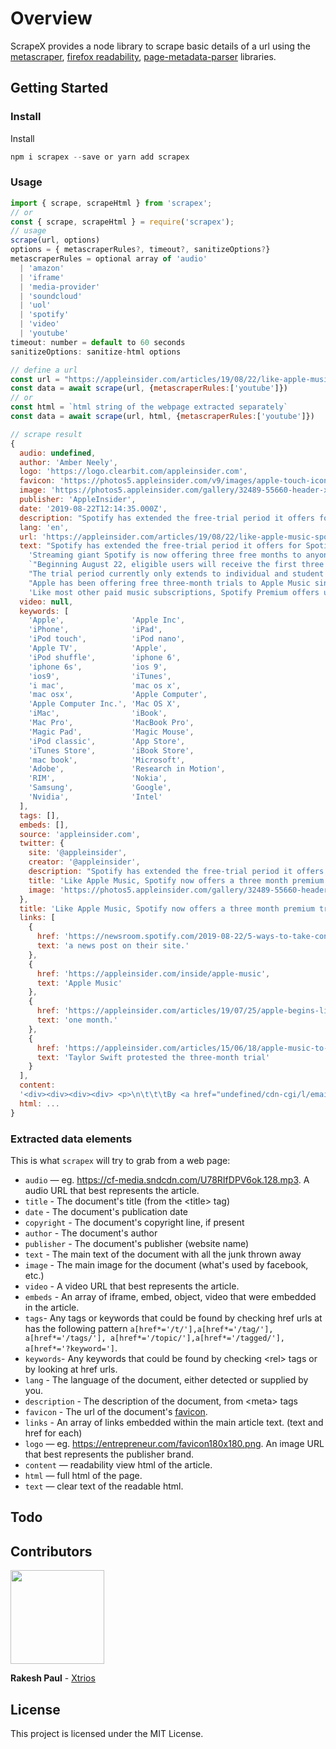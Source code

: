 # Overview

ScrapeX provides a node library to scrape basic details of a url using the [metascraper](https://metascraper.js.org/#/), [firefox readability](https://github.com/mozilla/readability), [page-metadata-parser](https://github.com/mozilla/page-metadata-parser) libraries.

## Getting Started

### Install

Install

```javascript
npm i scrapex --save or yarn add scrapex
```

### Usage

```javascript
import { scrape, scrapeHtml } from 'scrapex';
// or
const { scrape, scrapeHtml } = require('scrapex');
// usage
scrape(url, options)
options = { metascraperRules?, timeout?, sanitizeOptions?}
metascraperRules = optional array of 'audio'
  | 'amazon'
  | 'iframe'
  | 'media-provider'
  | 'soundcloud'
  | 'uol'
  | 'spotify'
  | 'video'
  | 'youtube'
timeout: number = default to 60 seconds
sanitizeOptions: sanitize-html options

```

```javascript
// define a url
const url = "https://appleinsider.com/articles/19/08/22/like-apple-music-spotify-now-offers-a-three-month-premium-trial"
const data = await scrape(url, {metascraperRules:['youtube']})
// or
const html = `html string of the webpage extracted separately`
const data = await scrape(url, html, {metascraperRules:['youtube']})

// scrape result
{
  audio: undefined,
  author: 'Amber Neely',
  logo: 'https://logo.clearbit.com/appleinsider.com',
  favicon: 'https://photos5.appleinsider.com/v9/images/apple-touch-icon-72.png',
  image: 'https://photos5.appleinsider.com/gallery/32489-55660-header-xl.jpg',
  publisher: 'AppleInsider',
  date: '2019-08-22T12:14:35.000Z',
  description: "Spotify has extended the free-trial period it offers for Spotify Premium from one month to three, the default length of Apple's free trial for Apple Music.",
  lang: 'en',
  url: 'https://appleinsider.com/articles/19/08/22/like-apple-music-spotify-now-offers-a-three-month-premium-trial',
  text: "Spotify has extended the free-trial period it offers for Spotify Premium from one month to three, the default length of Apple's free trial for Apple Music.\n" +
    'Streaming giant Spotify is now offering three free months to anyone who has yet to try their service, according to a news post on their site.\n' +
    `"Beginning August 22, eligible users will receive the first three months on us for free when they sign up for any Spotify Premium plan," says Spotify in a statement about the new trial. "You'll unlock a world of on-demand access to millions of hours of audio content—  no matter when you sign up, winter, spring, summer, or fall."\n` +
    "The trial period currently only extends to individual and student plans and will roll out across Duo and Family in the coming months. The trial doesn't extend to Headspace or anyone who is billed directly through their carrier, with the exception of those in Japan, Australia, China, and Germany. \n" +
    "Apple has been offering free three-month trials to Apple Music since it's inception, though they may begin limiting their trial to one month. Apple had learned artists are wary of lengthy trial periods when Taylor Swift protested the three-month trial by withholding her album 1989 from the service. The protest earned artists the ability to be paid for track and album streams through the free trial period.\n" +
    'Like most other paid music subscriptions, Spotify Premium offers users the ability to listen ad-free, download music to their device, create playlists, skip tracks, and toggle between devices when listening. ',
  video: null,
  keywords: [
    'Apple',               'Apple Inc',
    'iPhone',              'iPad',
    'iPod touch',          'iPod nano',
    'Apple TV',            'Apple',
    'iPod shuffle',        'iphone 6',
    'iphone 6s',           'ios 9',
    'ios9',                'iTunes',
    'i mac',               'mac os x',
    'mac osx',             'Apple Computer',
    'Apple Computer Inc.', 'Mac OS X',
    'iMac',                'iBook',
    'Mac Pro',             'MacBook Pro',
    'Magic Pad',           'Magic Mouse',
    'iPod classic',        'App Store',
    'iTunes Store',        'iBook Store',
    'mac book',            'Microsoft',
    'Adobe',               'Research in Motion',
    'RIM',                 'Nokia',
    'Samsung',             'Google',
    'Nvidia',              'Intel'
  ],
  tags: [],
  embeds: [],
  source: 'appleinsider.com',
  twitter: {
    site: '@appleinsider',
    creator: '@appleinsider',
    description: "Spotify has extended the free-trial period it offers for Spotify Premium from one month to three, the default length of Apple's free trial for Apple Music.",
    title: 'Like Apple Music, Spotify now offers a three month premium trial | AppleInsider',
    image: 'https://photos5.appleinsider.com/gallery/32489-55660-header-xl.jpg'
  },
  title: 'Like Apple Music, Spotify now offers a three month premium trial',
  links: [
    {
      href: 'https://newsroom.spotify.com/2019-08-22/5-ways-to-take-control-of-your-streaming-with-spotify-premium/',
      text: 'a news post on their site.'
    },
    {
      href: 'https://appleinsider.com/inside/apple-music',
      text: 'Apple Music'
    },
    {
      href: 'https://appleinsider.com/articles/19/07/25/apple-begins-limiting-apple-music-free-trial-period-to-one-month',
      text: 'one month.'
    },
    {
      href: 'https://appleinsider.com/articles/15/06/18/apple-music-to-miss-out-on-taylor-swifts-1989-album',
      text: 'Taylor Swift protested the three-month trial'
    }
  ],
  content:
  '<div><div><div><div> <p>\n\t\t\tBy <a href="undefined/cdn-cgi/l/email-protection#d6b7bbb4b3a496b7a6a6bab3bfb8a5bfb2b3a4f8b5b9bb">Amber Neely</a>\t\t\t<br />\n\t\t\tThursday, August 22, 2019, 05:14 am PT (08:14 am ET)\n\t\t</p>Spotify has extended the free-trial period it offers for Spotify Premium from one month to three, the default length of Apple\'s free trial for Apple Music.<br /><p>\nStreaming giant Spotify is now offering three free months to anyone who has yet to try their service, according to <a href="https://newsroom.spotify.com/2019-08-22/5-ways-to-take-control-of-your-streaming-with-spotify-premium/">a news post on their site.</a></p><p>\n"Beginning August 22, eligible users will receive the first three months on us for free when they sign up for any Spotify Premium plan," says Spotify in a statement about the new trial. "You\'ll unlock a world of on-demand access to millions of hours of audio content—no matter when you sign up, winter, spring, summer, or fall."</p><p>\nThe trial period currently only extends to individual and student plans and will roll out across Duo and Family in the coming months. The trial doesn\'t extend to Headspace or anyone who is billed directly through their carrier, with the exception of those in Japan, Australia, China, and Germany. </p><p>\nApple has been offering free three-month trials to Apple Music since it\'s inception, though they may begin limiting their trial to <a href="https://appleinsider.com/articles/19/07/25/apple-begins-limiting-apple-music-free-trial-period-to-one-month">one month.</a> Apple had learned artists are wary of lengthy trial periods when <a href="https://appleinsider.com/articles/15/06/18/apple-music-to-miss-out-on-taylor-swifts-1989-album">Taylor Swift protested the three-month trial</a> by withholding her album <em>1989</em> from the service. The protest earned artists the ability to be paid for track and album streams through the free trial period.</p><p>\nStudents who sign up for Apple Music can get a free six-month trial <a href="https://support.apple.com/en-ke/HT205928">by visiting Apple\'s Support Page.</a> After the trial ends, students pay $4.99 a month to continue their subscription until graduation, which works out to be <a href="https://appleinsider.com/articles/16/05/06/apple-begins-offering-half-price-499-apple-music-subscriptions-for-students">about half the price of a standard subscription.</a></p><p>\nLike most other paid music subscriptions, Spotify Premium offers users the ability to listen ad-free, download music to their device, create playlists, skip tracks, and toggle between devices when listening. </p></div></div></div></div>',
  html: ...
}
```

### Extracted data elements

This is what `scrapex` will try to grab from a web page:

- `audio` — eg. <https://cf-media.sndcdn.com/U78RIfDPV6ok.128.mp3>. A audio URL that best represents the article.
- `title` - The document's title (from the &lt;title&gt; tag)
- `date` - The document's publication date
- `copyright` - The document's copyright line, if present
- `author` - The document's author
- `publisher` - The document's publisher (website name)
- `text` - The main text of the document with all the junk thrown away
- `image` - The main image for the document (what's used by facebook, etc.)
- `video` - A video URL that best represents the article.
- `embeds` - An array of iframe, embed, object, video that were embedded in the article.
- `tags`- Any tags or keywords that could be found by checking href urls at has the following pattern `a[href*='/t/'],a[href*='/tag/'], a[href*='/tags/'], a[href*='/topic/'],a[href*='/tagged/'], a[href*='?keyword=']`.
- `keywords`- Any keywords that could be found by checking &lt;rel&gt; tags or by looking at href urls.
- `lang` - The language of the document, either detected or supplied by you.
- `description` - The description of the document, from &lt;meta&gt; tags
- `favicon` - The url of the document's [favicon](http://en.wikipedia.org/wiki/Favicon).
- `links` - An array of links embedded within the main article text. (text and href for each)
- `logo` — eg. <https://entrepreneur.com/favicon180x180.png>. An image URL that best represents the publisher brand.
- `content` — readability view html of the article.
- `html` — full html of the page.
- `text` — clear text of the readable html.

## Todo

## Contributors

<img width=150px src="https://pbs.twimg.com/profile_images/1028292150205661185/TFP8E8Fc_400x400.jpg">
<p><strong>Rakesh Paul</strong> - <a href="https://xtrios.com">Xtrios</a></p>

## License

This project is licensed under the MIT License.
